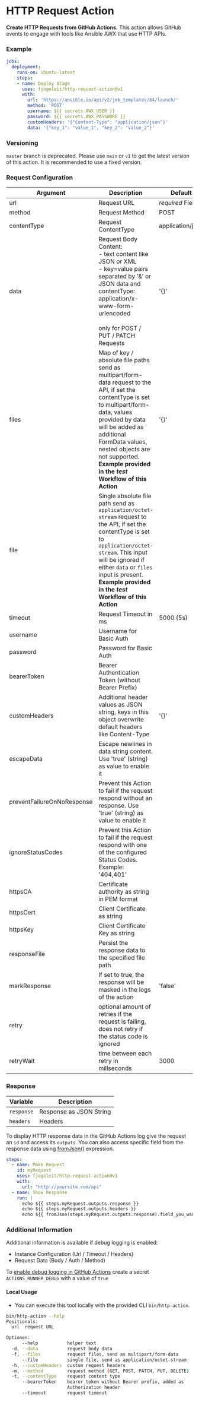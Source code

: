 # HTTP Request Action

**Create HTTP Requests from GitHub Actions.** This action allows GitHub events to engage with tools like Ansible AWX that use HTTP APIs.

### Example
```yaml
jobs:
  deployment:
    runs-on: ubuntu-latest
    steps:
    - name: Deploy Stage
      uses: fjogeleit/http-request-action@v1
      with:
        url: 'https://ansible.io/api/v2/job_templates/84/launch/'
        method: 'POST'
        username: ${{ secrets.AWX_USER }}
        password: ${{ secrets.AWX_PASSWORD }}
        customHeaders: '{"Content-Type": "application/json"}'
        data: '{"key_1": "value_1", "key_2": "value_2"}'
```

### Versioning

`master` branch is deprecated. Please use `main` or `v1` to get the latest version of this action. It is recommended to use a fixed version.

### Request Configuration

|Argument|  Description  |  Default  |
|--------|---------------|-----------|
|url     | Request URL   | _required_ Field |
|method  | Request Method| POST |
|contentType  | Request ContentType| application/json |
|data    | Request Body Content:<br>- text content like JSON or XML<br>- key=value pairs separated by '&' or JSON data and contentType: application/x-www-form-urlencoded<br><br>only for POST / PUT / PATCH Requests | '{}' |
|files    | Map of key / absolute file paths send as multipart/form-data request to the API, if set the contentType is set to multipart/form-data, values provided by data will be added as additional FormData values, nested objects are not supported. **Example provided in the _test_ Workflow of this Action** | '{}' |
|file    | Single absolute file path send as `application/octet-stream` request to the API, if set the contentType is set to `application/octet-stream`. This input will be ignored if either `data` or `files` input is present. **Example provided in the _test_ Workflow of this Action** ||
|timeout| Request Timeout in ms | 5000 (5s) |
|username| Username for Basic Auth ||
|password| Password for Basic Auth ||
|bearerToken| Bearer Authentication Token (without Bearer Prefix) ||
|customHeaders| Additional header values as JSON string, keys in this object overwrite default headers like Content-Type |'{}'|
|escapeData| Escape newlines in data string content. Use 'true' (string) as value to enable it ||
|preventFailureOnNoResponse| Prevent this Action to fail if the request respond without an response. Use 'true' (string) as value to enable it ||
|ignoreStatusCodes| Prevent this Action to fail if the request respond with one of the configured Status Codes. Example: '404,401' ||
|httpsCA| Certificate authority as string in PEM format ||
|httpsCert| Client Certificate as string ||
|httpsKey| Client Certificate Key as string ||
|responseFile| Persist the response data to the specified file path ||
|markResponse| If set to true, the response will be masked in the logs of the action |'false'|
|retry| optional amount of retries if the request is failing, does not retry if the status code is ignored ||
|retryWait| time between each retry in millseconds | 3000 |

### Response

| Variable |  Description  |
|---|---|
`response` | Response as JSON String
`headers` | Headers

To display HTTP response data in the GitHub Actions log give the request an `id` and access its `outputs`. You can also access specific field from the response data using [fromJson()](https://docs.github.com/en/actions/learn-github-actions/expressions#fromjson) expression.

```yaml
steps:
  - name: Make Request
    id: myRequest
    uses: fjogeleit/http-request-action@v1
    with:
      url: "http://yoursite.com/api"
  - name: Show Response
    run: |
      echo ${{ steps.myRequest.outputs.response }}
      echo ${{ steps.myRequest.outputs.headers }}
      echo ${{ fromJson(steps.myRequest.outputs.response).field_you_want_to_access }}
```

### Additional Information

Additional information is available if debug logging is enabled:
- Instance Configuration (Url / Timeout / Headers)
- Request Data (Body / Auth / Method)

To [enable debug logging in GitHub Actions](https://docs.github.com/en/actions/managing-workflow-runs/enabling-debug-logging) create a secret `ACTIONS_RUNNER_DEBUG` with a value of `true`

#### Local Usage

* You can execute this tool locally with the provided CLI `bin/http-action`.

```bash
bin/http-action --help                   
Positionals:
  url  request URL                                                     [string]

Optionen:
      --help           helper text                                     [boolean]
  -d, --data           request body data                               [string] [default: "{}"]
  -f, --files          request files, send as multipart/form-data      [string] [default: "{}"]
      --file           single file, send as application/octet-stream   [string]
  -h, --customHeaders  custom request headers                          [string] [default: "{}"]
  -m, --method         request method (GET, POST, PATCH, PUT, DELETE)  [string] [default: "POST"]
  -t, --contentType    request content type                            [string] [default: "application/json"]
      --bearerToken    bearer token without Bearer prefix, added as
                       Authorization header                            [string]
      --timeout        request timeout                                 [number] [default: 5000]
```